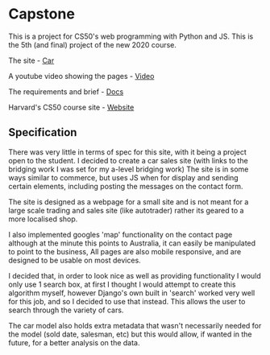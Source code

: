 Capstone
===

This is a project for CS50's web programming with Python and JS. This is the 5th (and final) project of the new 2020 course.

The site - [Car](https://car.johnmontgomery.tech)

A youtube video showing the pages - [Video]()

The requirements and brief - [Docs](https://cs50.harvard.edu/web/2020/projects/final/capstone/)

Harvard's CS50 course site - [Website](https://cs50.harvard.edu/web/2020/)

Specification
------

There was very little in terms of spec for this site, with it being a project open to the student. I decided to create a car sales site (with links to the bridging work I was set for my a-level bridging work) The site is in some ways similar to commerce, but uses JS when for display and sending certain elements, including posting the messages on the contact form.

The site is designed as a webpage for a small site and is not meant for a large scale trading and sales site (like autotrader) rather its geared to a more localised shop.

I also implemented googles 'map' functionality on the contact page although at the minute this points to Australia, it can easily be manipulated to point to the business, All pages are also mobile responsive, and are designed to be usable on most devices.

I decided that, in order to look nice as well as providing functionality I would only use 1 search box, at first I thought I would attempt to create this algorithm myself, however Django's own built in 'search' worked very well for this job, and so I decided to use that instead. This allows the user to search through the variety of cars.

The car model also holds extra metadata that wasn't necessarily needed for the model (sold date, salesman, etc) but this would allow, if wanted in the future, for a better analysis on the data.
